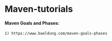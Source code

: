 # Maven-tutorials

#### Maven Goals and Phases:
    1) https://www.baeldung.com/maven-goals-phases

